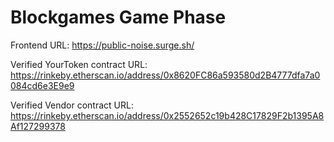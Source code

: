 # Blockgames Game Phase

Frontend URL: https://public-noise.surge.sh/

Verified YourToken contract URL: https://rinkeby.etherscan.io/address/0x8620FC86a593580d2B4777dfa7a0084cd6e3E9e9

Verified Vendor contract URL: https://rinkeby.etherscan.io/address/0x2552652c19b428C17829F2b1395A8Af127299378
